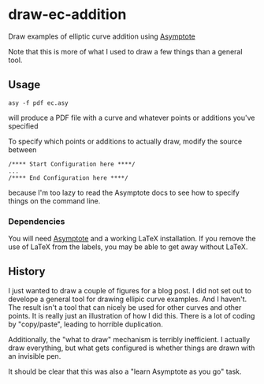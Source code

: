 # draw-ec-addition
Draw examples of elliptic curve addition using [Asymptote](http://asymptote.sourceforge.net)

Note that this is more of what I used to draw a few things than a general tool.

## Usage

```
asy -f pdf ec.asy
```

will produce a PDF file with a curve and whatever points or additions you've specified

To specify which points or additions to actually draw, modify the source between 
```
/**** Start Configuration here ****/
...
/**** End Configuration here ****/
```
because I'm too lazy to read the Asymptote docs to see how to specify things on the command line.

### Dependencies

You will need [Asymptote](http://asymptote.sourceforge.net) and a working LaTeX installation.
If you remove the use of LaTeX from the labels, you may be able to get away without LaTeX.

## History

I just wanted to draw a couple of figures for a blog post. I did not set out to develope a general tool for drawing ellipic curve examples. And I haven't. The result isn't a tool that can nicely be used for other curves and other points. It is really just an illustration of how I did this. There is a lot of coding by "copy/paste", leading to horrible duplication.

Additionally, the "what to draw" mechanism is terribly inefficient. I actually draw everything, but what gets configured is whether things are drawn with an invisible pen.

It should be clear that this was also a "learn Asymptote as you go" task.


